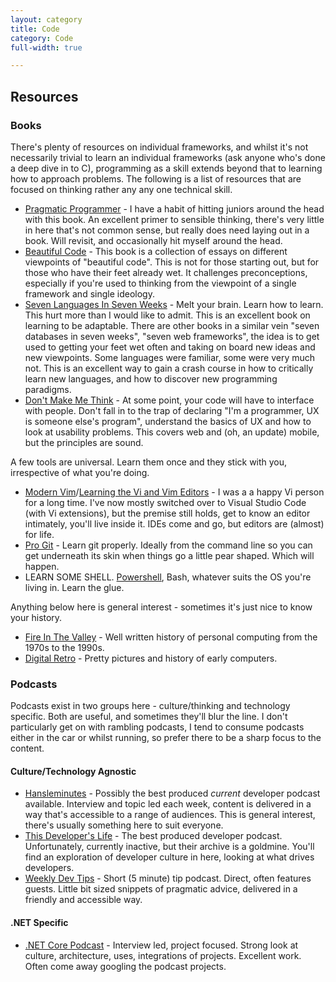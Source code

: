 ```yaml
---
layout: category
title: Code
category: Code
full-width: true

---
```

## Resources

### Books

There's plenty of resources on individual frameworks, and whilst it's not necessarily trivial to learn an individual frameworks (ask anyone who's done a deep dive in to C), programming as a skill extends beyond that to learning how to approach problems.  The following is a list of resources that are focused on thinking rather any any one technical skill.

* [Pragmatic Programmer](https://www.bloomsbury.com/uk/strength-and-conditioning-for-triathlon-9781408181416/) - I have a habit of hitting juniors around the head with this book.  An excellent primer to sensible thinking, there's very little in here that's not common sense, but really does need laying out in a book.  Will revisit, and occasionally hit myself around the head.
* [Beautiful Code](http://shop.oreilly.com/product/9780596510046.do) - This book is a collection of essays on different viewpoints of "beautiful code".  This is not for those starting out, but for those who have their feet already wet.  It challenges preconceptions, especially if you're used to thinking from the viewpoint of a single framework and single ideology.
* [Seven Languages In Seven Weeks](https://pragprog.com/book/btlang/seven-languages-in-seven-weeks) - Melt your brain.  Learn how to learn.  This hurt more than I would like to admit.  This is an excellent book on learning to be adaptable.  There are other books in a similar vein "seven databases in seven weeks", "seven web frameworks", the idea is to get used to getting your feet wet often and taking on board new ideas and new viewpoints.  Some languages were familiar, some were very much not.  This is an excellent way to gain a crash course in how to critically learn new languages, and how to discover new programming paradigms.
* [Don't Make Me Think](https://www.amazon.co.uk/Dont-Make-Think-Revisited-Usability/dp/0321965515) - At some point, your code will have to interface with people.  Don't fall in to the trap of declaring "I'm a programmer, UX is someone else's program", understand the basics of UX and how to look at usability problems.  This covers web and (oh, an update) mobile, but the principles are sound.

A few tools are universal.  Learn them once and they stick with you, irrespective of what you're doing.

* [Modern Vim](https://pragprog.com/book/modvim/modern-vim)/[Learning the Vi and Vim Editors](http://shop.oreilly.com/product/9780596529833.do) - I was a a happy Vi person for a long time.  I've now mostly switched over to Visual Studio Code (with Vi extensions), but the premise still holds, get to know an editor intimately, you'll live inside it.  IDEs come and go, but editors are (almost) for life.
* [Pro Git](https://git-scm.com/book/en/v2) - Learn git properly.  Ideally from the command line so you can get underneath its skin when things go a little pear shaped.  Which will happen.
* LEARN SOME SHELL.  [Powershell](https://docs.microsoft.com/en-us/powershell/), Bash, whatever suits the OS you're living in.  Learn the glue.

Anything below here is general interest - sometimes it's just nice to know your history.

* [Fire In The Valley](https://pragprog.com/book/fsfire/fire-in-the-valley) - Well written history of personal computing from the 1970s to the 1990s.
* [Digital Retro](https://www.amazon.co.uk/Digital-Retro-Evolution-Personal-Computer/dp/1904705391) - Pretty pictures and history of early computers.

### Podcasts

Podcasts exist in two groups here - culture/thinking and technology specific.  Both are useful, and sometimes they'll blur the line.  I don't particularly get on with rambling podcasts, I tend to consume podcasts either in the car or whilst running, so prefer there to be a sharp focus to the content.

#### Culture/Technology Agnostic

* [Hansleminutes](https://www.hanselminutes.com/) - Possibly the best produced *current* developer podcast available.  Interview and topic led each week, content is delivered in a way that's accessible to a range of audiences.  This is general interest, there's usually something here to suit everyone.
* [This Developer's Life](http://thisdeveloperslife.com/) - The best produced developer podcast.  Unfortunately, currently inactive, but their archive is a goldmine.  You'll find an exploration of developer culture in here, looking at what drives developers.
* [Weekly Dev Tips](https://www.weeklydevtips.com/) - Short (5 minute) tip podcast.  Direct, often features guests.  Little bit sized snippets of pragmatic advice, delivered in a friendly and accessible way.

#### .NET Specific

* [.NET Core Podcast](https://dotnetcore.show/) - Interview led, project focused.  Strong look at culture, architecture, uses, integrations of projects.  Excellent work.  Often come away googling the podcast projects.



